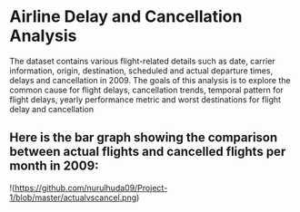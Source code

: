 # Airline Delay and Cancellation Analysis

The dataset contains various flight-related details such as date, carrier information, origin, destination, scheduled and actual departure times, delays and cancellation in 2009. The goals of this analysis is to explore the common cause for flight delays, cancellation trends, temporal pattern for flight delays, yearly performance metric and worst destinations for flight delay and cancellation

## Here is the bar graph showing the comparison between actual flights and cancelled flights per month in 2009:

!(https://github.com/nurulhuda09/Project-1/blob/master/actualvscancel.png)
